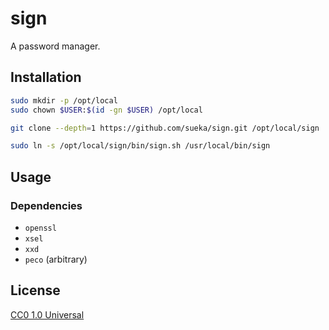 # sign

A password manager.

## Installation

``` sh
sudo mkdir -p /opt/local
sudo chown $USER:$(id -gn $USER) /opt/local

git clone --depth=1 https://github.com/sueka/sign.git /opt/local/sign

sudo ln -s /opt/local/sign/bin/sign.sh /usr/local/bin/sign
```

## Usage

### Dependencies

- `openssl`
- `xsel`
- `xxd`
- `peco` (arbitrary)

## License

[CC0 1.0 Universal](./LICENSE.txt)
